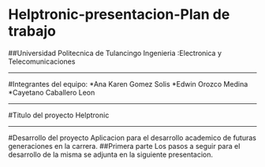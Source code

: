 # Helptronic-presentacion-Plan de trabajo 
##Universidad Politecnica de Tulancingo 
Ingenieria :Electronica y Telecomunicaciones 
********************************************************
#Integrantes del equipo:
 *Ana Karen Gomez Solis 
 *Edwin Orozco Medina 
 *Cayetano Caballero Leon 
*******************************************************
#Titulo del proyecto
Helptronic
********************************************************
#Desarrollo del proyecto
Aplicacion para el desarrollo academico de futuras generaciones en la carrera. 
##Primera parte 
Los pasos a seguir para el desarrollo de la misma se adjunta en la siguiente presentacion.
